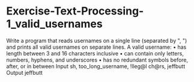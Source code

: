 # Exercise-Text-Processing-1_valid_usernames
Write a program that reads usernames on a single line (separated by ", ") and prints all valid usernames on separate lines. 
A valid username:
•	has length between 3 and 16 characters inclusive
•	can contain only letters, numbers, hyphens, and underscores
•	has no redundant symbols before, after, or in between
Input
sh, too_long_username, !lleg@l ch@rs, jeffbutt
Output
jeffbutt
